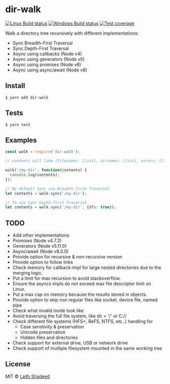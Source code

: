# dir-walk

[![Linux Build status](https://travis-ci.org/laithshadeed/dir-walk.svg)](https://travis-ci.org/laithshadeed/dir-walk)
[![Windows Build status](https://ci.appveyor.com/api/projects/status/3yt6ngq4o9hvkgbo?svg=true)](https://ci.appveyor.com/project/laithshadeed/dir-walk)
[![Test coverage](https://img.shields.io/coveralls/laithshadeed/dir-walk.svg)](https://coveralls.io/r/laithshadeed/dir-walk)

 Walk a directory tree recursively with different implementations:
 - Sync Breadth-First Traversal
 - Sync Depth-First Traversal
 - Async using callbacks (Node v4)
 - Async using generators (Node v5)
 - Async using promises (Node v6)
 - Async using async/await (Node v8)


## Install

```
$ yarn add dir-walk
```

## Tests

```
$ yarn test
```

## Examples

```js
const walk = require('dir-walk');

// contents will like {filenames: [list], dirnames: [list], errors: [list]}

walk('/my-dir', function(contents) {
  console.log(contents);
});

// By default sync use Breadth-first Traversal
let contents = walk.sync('/my-dir');

// To use Sync Depth-first Traversal
let contents = walk.sync('/my-dir', {dfs: true});
```

## TODO
  - Add other implementations
   - Promises (Node v4.7.2)
   - Generators (Node v5.11.0)
   - Async/await (Node v8.0.0)
  - Provide option for recursive & non-recursive version
  - Provide option to follow links
  - Check memory for callback-impl for large nested directories due to
    the merging logic.
  - Put a limit for max recursion to avoid stackoverflow.
  - Ensure the asyncs impls do not exceed max file descriptor limit on
    Linux.
  - Put a max cap on memory because the results stored in objects.
  - Provide option to skip non regular files like socket, device file,
    named pipe
  - Check what invalid inode look like
  - Avoid traversing the full file system, like dir = '/' or C://
  - Check different file systems (HFS+, ReFS, NTFS, etc..) handling for
    - Case senstivity & preservation
    - Unicode preservation
    - Hidden files and directories
  - Check support for external drive, USB or network drive
  - Check support of multiple filesystem mounted in the same working tree

## License

MIT © [Laith Shadeed](https://l3.io)
